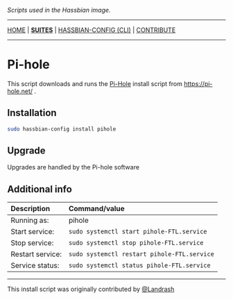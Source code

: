 _Scripts used in the Hassbian image._

***

[HOME](/hassbian-scripts/) | [**SUITES**](/hassbian-scripts/suites) | [HASSBIAN-CONFIG (CLI)](/hassbian-scripts/cli) | [CONTRIBUTE](/hassbian-scripts/contribute)

***

# Pi-hole

This script downloads and runs the [Pi-Hole][pihole] install script from https://pi-hole.net/ .
## Installation

```bash
sudo hassbian-config install pihole
```

## Upgrade

Upgrades are handled by the Pi-hole software

## Additional info

Description | Command/value
:--- | :---
Running as: | pihole
Start service: | `sudo systemctl start pihole-FTL.service `
Stop service: | `sudo systemctl stop pihole-FTL.service`
Restart service: | `sudo systemctl restart pihole-FTL.service`
Service status: | `sudo systemctl status pihole-FTL.service`

***

This install script was originally contributed by [@Landrash][landrash]

<!--- Links --->
[landrash]: https://github.com/landrash
[pihole]: https://pi-hole.net/
